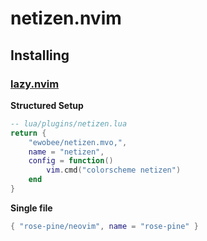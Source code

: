 # netizen.nvim
## Installing
### [lazy.nvim](https://lazy.folke.io/installation)
**Structured Setup**

```lua
-- lua/plugins/netizen.lua
return {
	"ewobee/netizen.mvo,",
	name = "netizen",
	config = function()
		vim.cmd("colorscheme netizen")
	end
}
```
**Single file**

```lua
{ "rose-pine/neovim", name = "rose-pine" }
```
